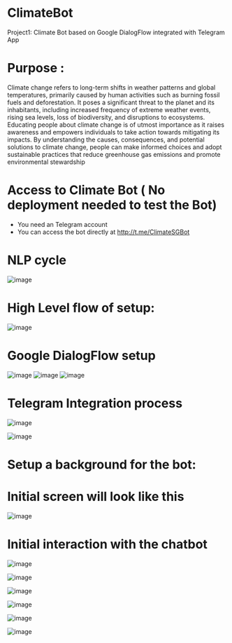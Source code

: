 # ClimateBot
Project1: Climate Bot based on Google DialogFlow integrated with Telegram App

# Purpose :
Climate change refers to long-term shifts in weather patterns and global temperatures, primarily caused by human activities such as burning fossil fuels and deforestation. It poses a significant threat to the planet and its inhabitants, including increased frequency of extreme weather events, rising sea levels, loss of biodiversity, and disruptions to ecosystems. Educating people about climate change is of utmost importance as it raises awareness and empowers individuals to take action towards mitigating its impacts. By understanding the causes, consequences, and potential solutions to climate change, people can make informed choices and adopt sustainable practices that reduce greenhouse gas emissions and promote environmental stewardship

# Access to Climate Bot ( No deployment needed to test the Bot)
- You need an Telegram account
- You can access the bot directly at http://t.me/ClimateSGBot 

# NLP cycle 
![image](https://github.com/Niloth/ClimateBot/assets/10112571/c9f416f2-bdf8-4b4e-afa8-ca2d6576b7ad)

# High Level flow of setup:
![image](https://github.com/Niloth/ClimateBot/assets/10112571/349774d1-4fbd-4fdf-b19f-09a62fa18565)

# Google DialogFlow setup
![image](https://github.com/Niloth/ClimateBot/assets/10112571/92c8e90f-4f46-46f4-abaf-17a5e525fbb1)
![image](https://github.com/Niloth/ClimateBot/assets/10112571/e1ddb509-e19f-4258-b3ce-b72e96c893da)
![image](https://github.com/Niloth/ClimateBot/assets/10112571/06932a1a-d2c7-42d1-934e-f0f02e110ffd)

# Telegram Integration process
![image](https://github.com/Niloth/ClimateBot/assets/10112571/e52c00be-fbc2-4d6c-8951-d0e9d747a6c7)

![image](https://github.com/Niloth/ClimateBot/assets/10112571/9feadf97-329e-44b5-b162-abf7bb0f671d)

# Setup a background for the bot:
# Initial screen will look like this
![image](https://github.com/Niloth/ClimateBot/assets/10112571/f381b4e5-144b-468a-b5ee-7969847e4b7a)

# Initial interaction with the chatbot
![image](https://github.com/Niloth/ClimateBot/assets/10112571/b3cc7793-8d2e-4ffd-9067-f72b9a18768c)

![image](https://github.com/Niloth/ClimateBot/assets/10112571/3655572d-6dd8-4e22-bebc-3dba107b1f5a)

![image](https://github.com/Niloth/ClimateBot/assets/10112571/299e87b3-d04b-42f0-80b8-516db2ace8a5)

![image](https://github.com/Niloth/ClimateBot/assets/10112571/d04216bd-8e40-4f18-9a1d-3723e37e68a9)

![image](https://github.com/Niloth/ClimateBot/assets/10112571/3dad1a26-b155-4255-a83b-edab99f9c457)


![image](https://github.com/Niloth/ClimateBot/assets/10112571/a1053909-20b7-4b00-b091-9d2c849cd99e)
